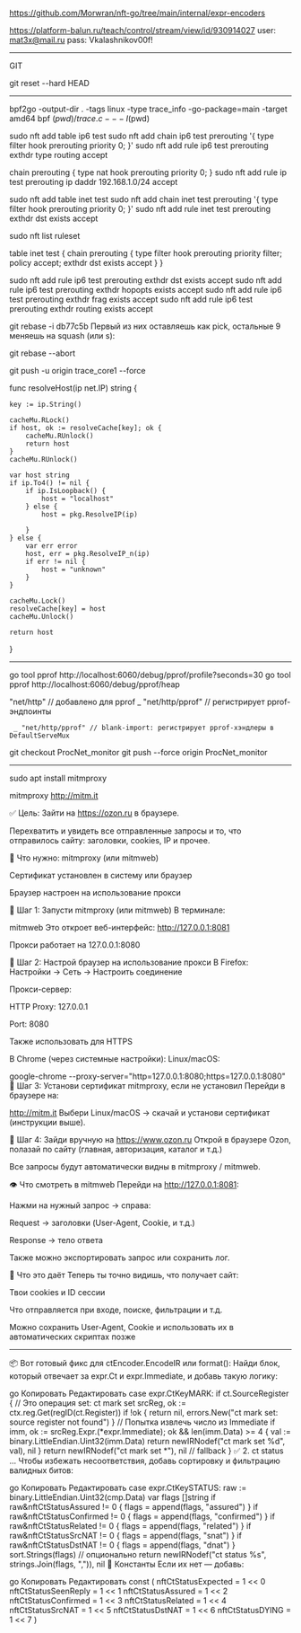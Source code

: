 https://github.com/Morwran/nft-go/tree/main/internal/expr-encoders



https://platform-balun.ru/teach/control/stream/view/id/930914027
user: mat3x@mail.ru
pass: Vkalashnikov00f!

__________________________________________________
GIT

git reset --hard HEAD
____________________________________________________



bpf2go -output-dir . -tags linux -type trace_info -go-package=main -target amd64 bpf $(pwd)/trace.c -- -I$(pwd)



sudo nft add table ip6 test
sudo nft add chain ip6 test prerouting '{ type filter hook prerouting priority 0; }'
sudo nft add rule ip6 test prerouting exthdr type routing accept

chain prerouting {
    type nat hook prerouting priority 0;
}
sudo nft add rule ip test prerouting ip daddr 192.168.1.0/24 accept




sudo nft add table inet test
sudo nft add chain inet test prerouting '{ type filter hook prerouting priority 0; }'
sudo nft add rule inet test prerouting exthdr dst exists accept


sudo nft list ruleset

table inet test {
        chain prerouting {
                type filter hook prerouting priority filter; policy accept;
                exthdr dst exists accept
        }
}


sudo nft add rule ip6 test prerouting exthdr dst exists accept
sudo nft add rule ip6 test prerouting exthdr hopopts exists accept
sudo nft add rule ip6 test prerouting exthdr frag exists accept
sudo nft add rule ip6 test prerouting exthdr routing exists accept



git rebase -i db77c5b 
Первый из них оставляешь как pick, остальные 9 меняешь на squash (или s):

git rebase --abort


git push -u origin trace_core1 --force


func resolveHost(ip net.IP) string {

	key := ip.String()

	cacheMu.RLock()
	if host, ok := resolveCache[key]; ok {
		cacheMu.RUnlock()
		return host
	}
	cacheMu.RUnlock()

	var host string
	if ip.To4() != nil {
		if ip.IsLoopback() {
			host = "localhost"
		} else {
			host = pkg.ResolveIP(ip)

		}
	} else {
		var err error
		host, err = pkg.ResolveIP_n(ip)
		if err != nil {
			host = "unknown"
		}
	}

	cacheMu.Lock()
	resolveCache[key] = host
	cacheMu.Unlock()

	return host
}







_______________________________________________________________________________________________


go tool pprof http://localhost:6060/debug/pprof/profile?seconds=30
go tool pprof http://localhost:6060/debug/pprof/heap



"net/http"      // добавлено для pprof
	_ "net/http/pprof" // регистрирует pprof-эндпоинты

     _ "net/http/pprof" // blank-import: регистрирует pprof-хэндлеры в DefaultServeMux



git checkout ProcNet_monitor
git push --force origin ProcNet_monitor


______________________________________________________________________________________________

sudo apt install mitmproxy

mitmproxy
http://mitm.it




✅ Цель:
Зайти на https://ozon.ru в браузере.

Перехватить и увидеть все отправленные запросы и то, что отправилось сайту: заголовки, cookies, IP и прочее.

🧰 Что нужно:
mitmproxy (или mitmweb)

Сертификат установлен в систему или браузер

Браузер настроен на использование прокси

🔧 Шаг 1: Запусти mitmproxy (или mitmweb)
В терминале:

mitmweb
Это откроет веб-интерфейс: http://127.0.0.1:8081

Прокси работает на 127.0.0.1:8080

🔧 Шаг 2: Настрой браузер на использование прокси
В Firefox:
Настройки → Сеть → Настроить соединение

Прокси-сервер:

HTTP Proxy: 127.0.0.1

Port: 8080

Также использовать для HTTPS

В Chrome (через системные настройки):
Linux/macOS:

google-chrome --proxy-server="http=127.0.0.1:8080;https=127.0.0.1:8080"
🔧 Шаг 3: Установи сертификат mitmproxy, если не установил
Перейди в браузере на:

http://mitm.it
Выбери Linux/macOS → скачай и установи сертификат (инструкции выше).

🔎 Шаг 4: Зайди вручную на https://www.ozon.ru
Открой в браузере Ozon, полазай по сайту (главная, авторизация, каталог и т.д.)

Все запросы будут автоматически видны в mitmproxy / mitmweb.

👁 Что смотреть в mitmweb
Перейди на http://127.0.0.1:8081:

Нажми на нужный запрос → справа:

Request → заголовки (User-Agent, Cookie, и т.д.)

Response → тело ответа

Также можно экспортировать запрос или сохранить лог.

🧠 Что это даёт
Теперь ты точно видишь, что получает сайт:

Твои cookies и ID сессии

Что отправляется при входе, поиске, фильтрации и т.д.

Можно сохранить User-Agent, Cookie и использовать их в автоматических скриптах позже
________________________________________________________________________________

📦 Вот готовый фикс для ctEncoder.EncodeIR или format():
Найди блок, который отвечает за expr.Ct и expr.Immediate, и добавь такую логику:

go
Копировать
Редактировать
case expr.CtKeyMARK:
	if ct.SourceRegister {
		// Это операция set: ct mark set <value>
		srcReg, ok := ctx.reg.Get(regID(ct.Register))
		if !ok {
			return nil, errors.New("ct mark set: source register not found")
		}
		// Попытка извлечь число из Immediate
		if imm, ok := srcReg.Expr.(*expr.Immediate); ok && len(imm.Data) >= 4 {
			val := binary.LittleEndian.Uint32(imm.Data)
			return newIRNodef("ct mark set %d", val), nil
		}
		return newIRNodef("ct mark set *"), nil // fallback
	}
✅ 2. ct status ...
Чтобы избежать несоответствия, добавь сортировку и фильтрацию валидных битов:

go
Копировать
Редактировать
case expr.CtKeySTATUS:
	raw := binary.LittleEndian.Uint32(cmp.Data)
	var flags []string
	if raw&nftCtStatusAssured != 0 {
		flags = append(flags, "assured")
	}
	if raw&nftCtStatusConfirmed != 0 {
		flags = append(flags, "confirmed")
	}
	if raw&nftCtStatusRelated != 0 {
		flags = append(flags, "related")
	}
	if raw&nftCtStatusSrcNAT != 0 {
		flags = append(flags, "snat")
	}
	if raw&nftCtStatusDstNAT != 0 {
		flags = append(flags, "dnat")
	}
	sort.Strings(flags) // опционально
	return newIRNodef("ct status %s", strings.Join(flags, ",")), nil
📌 Константы
Если их нет — добавь:

go
Копировать
Редактировать
const (
	nftCtStatusExpected  = 1 << 0
	nftCtStatusSeenReply = 1 << 1
	nftCtStatusAssured   = 1 << 2
	nftCtStatusConfirmed = 1 << 3
	nftCtStatusRelated   = 1 << 4
	nftCtStatusSrcNAT    = 1 << 5
	nftCtStatusDstNAT    = 1 << 6
	nftCtStatusDYING     = 1 << 7
)





